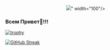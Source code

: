 
<div id="header" align="center">
  <img src="<div style="src="https://gifer.com/embed/1Kte">" width="100"/>
</div>

### Всем Привет👋!!!


[![trophy](https://github-profile-trophy.vercel.app/?username=Malaglovets)](https://github.com/Malaglovets)

[![GitHub Streak](https://github-readme-streak-stats.herokuapp.com/?user=Malaglovets)](https://github.com/Malaglovets)


